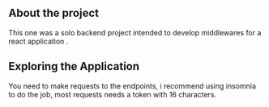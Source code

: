 ## About the project
This one was a solo backend project intended to develop middlewares for a react application .


## Exploring the Application
You need to make requests to the endpoints, i recommend using insomnia to do the job, most requests needs a token with 16 characters.